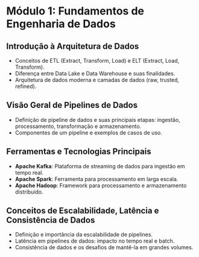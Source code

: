 # Módulo 1: Fundamentos de Engenharia de Dados

## Introdução à Arquitetura de Dados
- Conceitos de ETL (Extract, Transform, Load) e ELT (Extract, Load, Transform).
- Diferença entre Data Lake e Data Warehouse e suas finalidades.
- Arquitetura de dados moderna e camadas de dados (raw, trusted, refined).

## Visão Geral de Pipelines de Dados
- Definição de pipeline de dados e suas principais etapas: ingestão, processamento, transformação e armazenamento.
- Componentes de um pipeline e exemplos de casos de uso.

## Ferramentas e Tecnologias Principais
- **Apache Kafka**: Plataforma de streaming de dados para ingestão em tempo real.
- **Apache Spark**: Ferramenta para processamento em larga escala.
- **Apache Hadoop**: Framework para processamento e armazenamento distribuído.

## Conceitos de Escalabilidade, Latência e Consistência de Dados
- Definição e importância da escalabilidade de pipelines.
- Latência em pipelines de dados: impacto no tempo real e batch.
- Consistência de dados e os desafios de mantê-la em grandes volumes.

